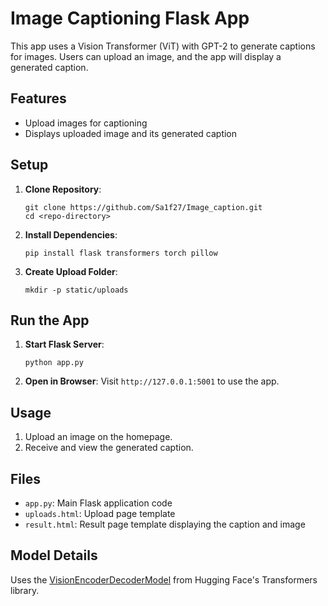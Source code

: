 # Image Captioning Flask App

This app uses a Vision Transformer (ViT) with GPT-2 to generate captions for images. Users can upload an image, and the app will display a generated caption.

## Features
- Upload images for captioning
- Displays uploaded image and its generated caption

## Setup

1. **Clone Repository**:
   ```
   git clone https://github.com/Sa1f27/Image_caption.git
   cd <repo-directory>
   ```

2. **Install Dependencies**:
   ```
   pip install flask transformers torch pillow
   ```

3. **Create Upload Folder**:
   ```
   mkdir -p static/uploads
   ```

## Run the App
1. **Start Flask Server**:
   ```
   python app.py
   ```
2. **Open in Browser**:
   Visit `http://127.0.0.1:5001` to use the app.

## Usage
1. Upload an image on the homepage.
2. Receive and view the generated caption.

## Files
- `app.py`: Main Flask application code
- `uploads.html`: Upload page template
- `result.html`: Result page template displaying the caption and image

## Model Details
Uses the [VisionEncoderDecoderModel](https://huggingface.co/nlpconnect/vit-gpt2-image-captioning) from Hugging Face's Transformers library.
```
